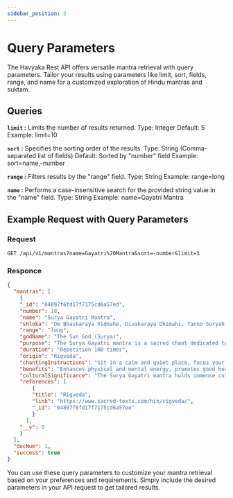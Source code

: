 ```yaml
---
sidebar_position: 2
---
```

# Query Parameters
The Havyaka Rest API offers versatile mantra retrieval with query parameters. Tailor your results using parameters like limit, sort, fields, range, and name for a customized exploration of Hindu mantras and suktam.

## Queries

**`limit` :** 
Limits the number of results returned.
Type: Integer
Default: 5
Example: limit=10

**`sort` :**
Specifies the sorting order of the results.
Type: String (Comma-separated list of fields)
Default: Sorted by "number" field
Example: sort=name,-number

**`range` :**
Filters results by the "range" field.
Type: String
Example: range=long

**`name` :**
Performs a case-insensitive search for the provided string value in the "name" field.
Type: String
Example: name=Gayatri Mantra

## Example Request with Query Parameters

### Request

```http
GET /api/v1/mantras?name=Gayatri%20Mantra&sort=-number&limit=1
```
### Responce

```json title="json"
{
  "mantras": [
    {
    "_id": "64897f6fd17f7175cd6a57ed",
    "number": 18,
    "name": "Surya Gayatri Mantra",
    "shloka": "Om Bhaskaraya Vidmahe, Divakaraya Dhimahi, Tanno Suryah Prachodayat",
    "range": "long",
    "godName": "The Sun God (Surya)",
    "purpose": "The Surya Gayatri mantra is a sacred chant dedicated to the Sun God (Surya). It is chanted to seek his blessings for vitality, energy, and enlightenment.",
    "duration": "Repetition 108 times",
    "origin": "Rigveda",
    "chantingInstructions": "Sit in a calm and quiet place, focus your attention on the divine qualities of the Sun God, and chant the mantra with sincerity and devotion. Repeat it 108 times using a mala (prayer beads) if possible.",
    "benefits": "Enhances physical and mental energy, promotes good health and vitality, stimulates intellectual abilities, and bestows divine blessings.",
    "culturalSignificance": "The Surya Gayatri mantra holds immense cultural and spiritual significance in Hinduism and is considered a powerful invocation to the Sun God.",
    "references": [
        {
        "title": "Rigveda",
        "link": "https://www.sacred-texts.com/hin/rigveda/",
        "_id": "64897f6fd17f7175cd6a57ee"
        }
      ],
    "__v": 0
    }
  ],
  "docNum": 1,
  "success": true
}
```

You can use these query parameters to customize your mantra retrieval based on your preferences and requirements. Simply include the desired parameters in your API request to get tailored results.